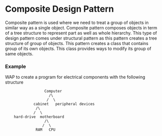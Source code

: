 # Composite Design Pattern

Composite pattern is used where we need to treat a group of objects in similar way as a single object. Composite pattern composes objects in term of a tree structure to represent part as well as whole hierarchy. This type of design pattern comes under structural pattern as this pattern creates a tree structure of group of objects.
This pattern creates a class that contains group of its own objects. This class provides ways to modify its group of same objects.


### Example

WAP to create a program for electrical components with the following structure

                      Computer
                        /\
                       /  \
                 cabinet   peripheral devices
                  /\            
                 /  \          
        hard-drive  motherboard
                      /\
                     /  \
                  RAM   CPU
